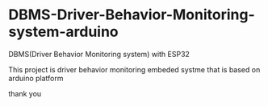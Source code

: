 # DBMS-Driver-Behavior-Monitoring-system-arduino
DBMS(Driver Behavior Monitoring system) with ESP32

This project is driver behavior monitoring embeded systme that is based on arduino platform 

thank you
